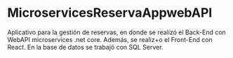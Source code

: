 # MicroservicesReservaAppwebAPI
Aplicativo para la gestión de reservas, en donde se realizó el Back-End con WebAPI microservices .net core. Además, se realiz+o el Front-End  con React. En la base de datos se trabajó con SQL Server.
